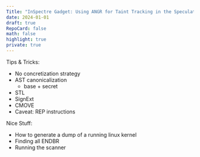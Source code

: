 ```yaml
---
Title: "InSpectre Gadget: Using ANGR for Taint Tracking in the Speculative Window"
date: 2024-01-01
draft: true
RepoCard: false
math: false
highlight: true
private: true
---
```



Tips & Tricks:
- No concretization strategy
- AST canonicalization
    - base + secret
- STL
- SignExt
- CMOVE
- Caveat: REP instructions

Nice Stuff:
- How to generate a dump of a running linux kernel
- Finding all ENDBR
- Running the scanner
